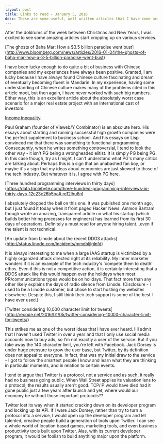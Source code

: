 ```yaml
---
layout: post
title: Links to read - January 5, 2016
desc: These are some useful, well written articles that I have come across so far in 2016.
---
```


After the doldrums of the week between Christmas and New Years, I was excited to see some amazing articles start cropping up on various services. 

[The ghosts of Baha Mar: How a $3.5 billion paradise went bust] (http://www.bloomberg.com/news/articles/2016-01-04/the-ghosts-of-baha-mar-how-a-3-5-billion-paradise-went-bust)

I have been lucky enough to do quite a bit of business with Chinese companies and my experiences have always been positive. Granted, I am lucky because I have always found Chinese culture fascinating and dream of eventually becoming fluent in Mandarin. In my experience, having some understanding of Chinese culture makes many of the problems cited in this article moot, but then again, I have never worked with such big numbers. Either way, this is an excellent article about the absolutely worst case scenario for a major real estate project with an international cast of investors.

[Income inequality](http://www.paulgraham.com/ineq.html)

Paul Graham (founder of Viaweb/Y Combinator) is an absolute hero. His essays about starting and running successful high growth companies were the perfect supplement to business school. And his essays on Lisp convinced me that there was something to functional programming. Consequently, when he writes something controversial, I tend to look the other way - it isn't PG being a wrongheaded elitist. It is simply PG being PG. In this case though, try as I might, I can't understand what PG's many critics are talking about. Perhaps this is a sign that an unabashed fan boy, or maybe it's a sign that my ideas about economics are just skewed to those of the tech industry. But whatever it is, I agree with PG here.

[Three hundred programming interviews in thirty days] (https://data.triplebyte.com/three-hundred-programming-interviews-in-thirty-days-12c23c26b5ba#.ro12lhu8n)

I absolutely dropped the ball on this one. It was published one month ago, but I just found it today when it front paged Hacker News. Ammon Bartram though wrote an amazing, transparent article on what his startup (which builds better hiring processes for engineers) has learned from its first 30 days of operations. Definitely a must read for anyone hiring talent...even if the talent is not technical.

[An update from Linode about the recent DDOS attacks] (http://status.linode.com/incidents/mmdbljlglnfd)

It is always interesting to me when a large IAAS startup is victimized by a highly organized attack directed right at its reliability. My inner marketer wonders if it is an example of the tech industry's 'compete them to death' ethos. Even if this is not a competitive action, it is certainly interesting that a DDOS attack like this would happen over the holidays when most PR/communications types would be on holidays. That fact more than any other likely explains the days of radio silence from Linode. (Disclosure - I used to be a Linode customer, but chose to start hosting my websites elsewhere. Despite this, I still think their tech support is some of the best I have ever used.)

[Twitter considering 10,000 character limit for tweets] (http://recode.net/2016/01/05/twitter-considering-10000-character-limit-for-tweets/)

This strikes me as one of the worst ideas that I have ever heard. I'll admit that I haven't used Twitter in over a year and that I only use social media accounts now to buy ads, so I'm not exactly a user of the service. But if you take away the 140 character limit, you're left with Facebook. Jack Dorsey is under huge pressure to grow the user base, but Twitter, by its definition does not appeal to everyone. In fact, that was my initial draw to the service - I got to follow the smartest people I know and learn what they are thinking in particular moments, and in relation to certain events.

I tend to argue that Twitter is a protocol, not a service and as such, it really had no business going public. When Wall Street applies its valuation lens to a protocol, the results usually aren't good. TCP/IP would have died had it gone public just a few years after launch and yet, where would our economy be without those important protocols??

Twitter lost its way when it started cracking down on its developer program and locking up its API. If I were Jack Dorsey, rather than try to turn a protocol into a service, I would open up the developer program and let talented, creative people build a generation of tools upon Twitter. I can see a whole world of location based games, marketing tools, and even business productivity tools built upon Twitter. Alas, with its current developer program, it would be foolish to build anything major upon the platform.
